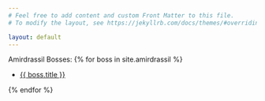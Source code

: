 ```yaml
---
# Feel free to add content and custom Front Matter to this file.
# To modify the layout, see https://jekyllrb.com/docs/themes/#overriding-theme-defaults

layout: default
---
```


Amirdrassil Bosses:
{% for boss in site.amirdrassil %}
  
- [{{ boss.title }}](/HoH{{boss.url}})

{% endfor %}
